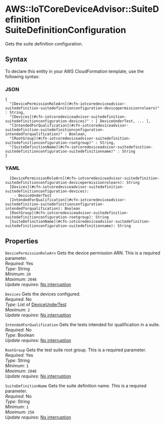 # AWS::IoTCoreDeviceAdvisor::SuiteDefinition SuiteDefinitionConfiguration<a name="aws-properties-iotcoredeviceadvisor-suitedefinition-suitedefinitionconfiguration"></a>

Gets the suite definition configuration\.

## Syntax<a name="aws-properties-iotcoredeviceadvisor-suitedefinition-suitedefinitionconfiguration-syntax"></a>

To declare this entity in your AWS CloudFormation template, use the following syntax:

### JSON<a name="aws-properties-iotcoredeviceadvisor-suitedefinition-suitedefinitionconfiguration-syntax.json"></a>

```
{
  "[DevicePermissionRoleArn](#cfn-iotcoredeviceadvisor-suitedefinition-suitedefinitionconfiguration-devicepermissionrolearn)" : String,
  "[Devices](#cfn-iotcoredeviceadvisor-suitedefinition-suitedefinitionconfiguration-devices)" : [ DeviceUnderTest, ... ],
  "[IntendedForQualification](#cfn-iotcoredeviceadvisor-suitedefinition-suitedefinitionconfiguration-intendedforqualification)" : Boolean,
  "[RootGroup](#cfn-iotcoredeviceadvisor-suitedefinition-suitedefinitionconfiguration-rootgroup)" : String,
  "[SuiteDefinitionName](#cfn-iotcoredeviceadvisor-suitedefinition-suitedefinitionconfiguration-suitedefinitionname)" : String
}
```

### YAML<a name="aws-properties-iotcoredeviceadvisor-suitedefinition-suitedefinitionconfiguration-syntax.yaml"></a>

```
  [DevicePermissionRoleArn](#cfn-iotcoredeviceadvisor-suitedefinition-suitedefinitionconfiguration-devicepermissionrolearn): String
  [Devices](#cfn-iotcoredeviceadvisor-suitedefinition-suitedefinitionconfiguration-devices): 
    - DeviceUnderTest
  [IntendedForQualification](#cfn-iotcoredeviceadvisor-suitedefinition-suitedefinitionconfiguration-intendedforqualification): Boolean
  [RootGroup](#cfn-iotcoredeviceadvisor-suitedefinition-suitedefinitionconfiguration-rootgroup): String
  [SuiteDefinitionName](#cfn-iotcoredeviceadvisor-suitedefinition-suitedefinitionconfiguration-suitedefinitionname): String
```

## Properties<a name="aws-properties-iotcoredeviceadvisor-suitedefinition-suitedefinitionconfiguration-properties"></a>

`DevicePermissionRoleArn`  <a name="cfn-iotcoredeviceadvisor-suitedefinition-suitedefinitionconfiguration-devicepermissionrolearn"></a>
Gets the device permission ARN\. This is a required parameter\.  
*Required*: Yes  
*Type*: String  
*Minimum*: `20`  
*Maximum*: `2048`  
*Update requires*: [No interruption](https://docs.aws.amazon.com/AWSCloudFormation/latest/UserGuide/using-cfn-updating-stacks-update-behaviors.html#update-no-interrupt)

`Devices`  <a name="cfn-iotcoredeviceadvisor-suitedefinition-suitedefinitionconfiguration-devices"></a>
Gets the devices configured\.  
*Required*: No  
*Type*: List of [DeviceUnderTest](aws-properties-iotcoredeviceadvisor-suitedefinition-deviceundertest.md)  
*Maximum*: `2`  
*Update requires*: [No interruption](https://docs.aws.amazon.com/AWSCloudFormation/latest/UserGuide/using-cfn-updating-stacks-update-behaviors.html#update-no-interrupt)

`IntendedForQualification`  <a name="cfn-iotcoredeviceadvisor-suitedefinition-suitedefinitionconfiguration-intendedforqualification"></a>
Gets the tests intended for qualification in a suite\.  
*Required*: No  
*Type*: Boolean  
*Update requires*: [No interruption](https://docs.aws.amazon.com/AWSCloudFormation/latest/UserGuide/using-cfn-updating-stacks-update-behaviors.html#update-no-interrupt)

`RootGroup`  <a name="cfn-iotcoredeviceadvisor-suitedefinition-suitedefinitionconfiguration-rootgroup"></a>
Gets the test suite root group\. This is a required parameter\.  
*Required*: Yes  
*Type*: String  
*Minimum*: `1`  
*Maximum*: `2048`  
*Update requires*: [No interruption](https://docs.aws.amazon.com/AWSCloudFormation/latest/UserGuide/using-cfn-updating-stacks-update-behaviors.html#update-no-interrupt)

`SuiteDefinitionName`  <a name="cfn-iotcoredeviceadvisor-suitedefinition-suitedefinitionconfiguration-suitedefinitionname"></a>
Gets the suite definition name\. This is a required parameter\.  
*Required*: No  
*Type*: String  
*Minimum*: `1`  
*Maximum*: `256`  
*Update requires*: [No interruption](https://docs.aws.amazon.com/AWSCloudFormation/latest/UserGuide/using-cfn-updating-stacks-update-behaviors.html#update-no-interrupt)